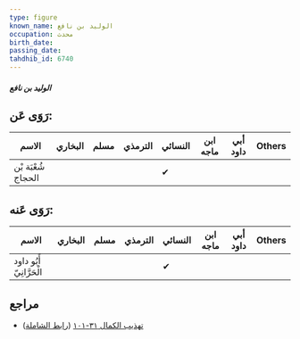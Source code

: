 ```yaml
---
type: figure
known_name: الوليد بن نافع
occupation: محدث
birth_date:
passing_date:
tahdhib_id: 6740
---
```

##### الوليد بن نافع

## رَوَى عَن:
| الاسم              | البخاري | مسلم | الترمذي | النسائي | ابن ماجه | أبي داود | Others |
| ------------------ | ------- | ---- | ------- | ------- | -------- | -------- | ------ |
| شُعْبَة بْن الحجاج |         |      |         | ✔       |          |          |        |
## رَوَى عَنه:
| الاسم                    | البخاري | مسلم | الترمذي | النسائي | ابن ماجه | أبي داود | Others |
| ------------------------ | ------- | ---- | ------- | ------- | -------- | -------- | ------ |
| أَبُو داود الْحَرَّانِيّ |         |      |         | ✔       |          |          |        |
## مراجع
- [تهذيب الكمال ٣١-١٠١](obsidian://open?vault=Tahdhib-al-Kamal&file=Figures/٦٧٤٠-الوليد%20بن%20نافع) ([رابط الشاملة](https://shamela.ws/book/3722/16649))